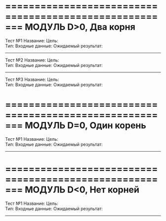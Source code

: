 =======================================================
МОДУЛЬ D>0, Два корня
=======================================================

Тест №1
Название: 
Цель:  
Тип: 
Входные данные: 
Ожидаемый результат: 

-------------------------------------------------------

Тест №2
Название: 
Цель:  
Тип: 
Входные данные: 
Ожидаемый результат: 

-------------------------------------------------------

Тест №3
Название: 
Цель:  
Тип: 
Входные данные: 
Ожидаемый результат: 

=======================================================
МОДУЛЬ D=0, Один корень
=======================================================

Тест №1
Название: 
Цель:  
Тип: 
Входные данные: 
Ожидаемый результат: 

-------------------------------------------------------

=======================================================
МОДУЛЬ D<0, Нет корней
=======================================================

Тест №1
Название: 
Цель:  
Тип: 
Входные данные: 
Ожидаемый результат: 

-------------------------------------------------------

